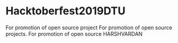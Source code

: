 # Hacktoberfest2019DTU
For promotion of open source project
For promotion of open source projects.
For promotion of open source
HARSHVARDAN

